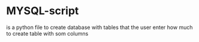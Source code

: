 # MYSQL-script
is a python file to create database with tables that the user enter how much to create table with som columns
